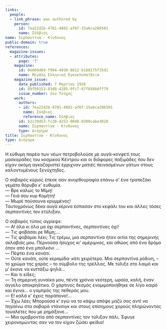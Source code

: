 ```yaml
---
links:
  people:
  - link_phrase: was authored by
    person:
      id: 7ea22d2b-4781-4882-af6f-15a6ca286501
      name: Σύλβιος
name: Σερπαντίνα - Κίνδυνος
public-domain: true
references:
  magazine-issues:
  - attributes:
      page: '7'
    magazine:
      id: 0e609d69-f994-4930-8812-b188175f35d1
      name: Μεγάλη Ελληνική Εγκυκλοπαίδεια
    magazine_issue:
      date_published: 7 Μαρτίου 1926
      id: 89f09153-83d8-4285-9fc7-67fb56b8ff79
      issue_number: 2ον Τεύχος
    work:
      authors:
      - id: 7ea22d2b-4781-4882-af6f-15a6ca286501
        name: Σύλβιος
        reference_name: Σύλβιος
      id: b2c29d53-fc20-4253-9048-0300cabe3028
      name: Σερπαντίνα - Κίνδυνος
      type: Διήγημα
title: Σερπαντίνα - Κίνδυνος
type: Διήγημα
---
```


<main class="content" itemprop="text">
<p>Η εύθυμη παρέα των νέων πετροβολούσε με αυγά-κονφετί τους μασκαράδες του κοσμικού Κέντρου και οι διάφορες παξιμάδες που
δεν είχαν ακόμη αγκαζαριστεί έρριχναν ματιές πεινασμένων γάτων στους καλοντυμένους ξενύχτηδες.</p>

<p>Ο σοβαρός κύριος έπεσε σαν ανορθογραφία επάνω σ' ένα τραπεζάκι γεμάτο θόρυβο κ' ευθυμία.<br>
&mdash; Βρε καλώς το Μίμη!<br>
&mdash; Γειά σου κυρ Κομήτη!<br>
&mdash; Μωρέ πούσουνα κρυμμένος!<br>
Ταυτοχρόνως δέκα αυγά κέρινα έσπασαν στο κεφάλι του και άλλες τόσες σερπαντίνες τον ετύλιξαν.<br></p>

<p>Ο σοβαρός τύπος αγρίεψε:<br>
&mdash; Α! όλα κι όλα μα όχι σερπαντίνες, σερπαντίνες όχι!<br>
&mdash; Τις φοβάσαι ρε Μίμη;...<br>
&mdash; Τις φοβάμαι λέει; Τις τρέμω, μια σερπαντίνα ήταν αιτία της σημερινής σκλαβιάς μου. Περνούσα ήσυχος κι'
αμέριμνος, και αθώος από ένα δρόμο όταν από ένα μπαλκόνι ...<br>
&mdash; Πέφτει ένα κανάτι.<br>
&mdash; Ούτε κανάτι, ούτε κεραμίδα· κάτι χειρότερο. Μια σερπαντίνα ρόδινη, &ndash; το χρώμα της χαράς &ndash; το σύμβολο
της τρέλλας. Με τύλιξε στο λαιμό και μ' έκανε να κυττάξω ψηλά...<br>
&mdash; Και τι είδες;<br>
&mdash; Τη σημερινή γυναίκα μου, πέντε χρόνια νεότερη, ωραία, καλή, έναν άγγελο αποκρηάτικο. Ο χάρτινος δεσμός
ενομιμοποιήθηκε σε λίγο καιρό και έγινα... ο γαμπρός της πεθεράς μου.<br>
&mdash; Ε! καλά κ' έχεις παράπονο!...<br>
&mdash; Έχω λέει; Μπορούσα κ' εγώ να το κάψω απόψε μαζύ σας αντί να πηγαίνω στα σοβαρά ντάνσιγκ και στους επίσημους
χορούς πληρώνοντας τουαλέτες που με ρημάξανε...<br>
&mdash; Μια ομοβροντία από σερπαντίνες τον τύλιξαν πάλι. Έφυγε χειρονομώντας σαν να τον είχαν ζώσει φείδια!<br></p>
</main>
